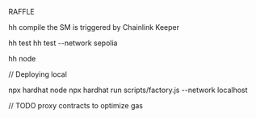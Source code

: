 RAFFLE

hh compile
the SM is triggered by Chainlink Keeper

hh test
hh test --network sepolia

hh node

// Deploying local

npx hardhat node
npx hardhat run scripts/factory.js --network localhost

// TODO
proxy contracts to optimize gas
